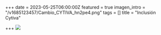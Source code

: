 +++
date = 2023-05-25T06:00:00Z
featured = true
imagen_intro = "/v1685123457/Cambio_CYTIVA_hn2pe4.png"
tags = []
title = "Inclusión Cytiva"

+++
![](https://res.cloudinary.com/drnun7bay/image/upload/v1685123457/Cambio_CYTIVA_hn2pe4.png)
